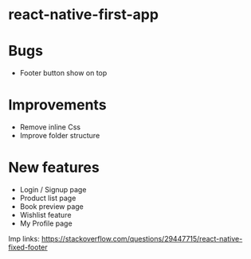 # react-native-first-app

# Bugs

- Footer button show on top

# Improvements

- Remove inline Css
- Improve folder structure

# New features

- Login / Signup page
- Product list page
- Book preview page
- Wishlist feature
- My Profile page

Imp links:
https://stackoverflow.com/questions/29447715/react-native-fixed-footer
